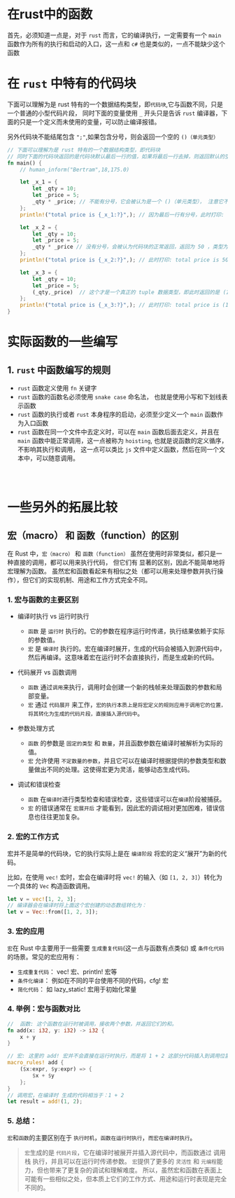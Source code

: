 # 在rust中的函数

首先，必须知道一点是，对于 `rust` 而言，它的编译执行，一定需要有一个 `main` 函数作为所有的执行和启动的入口，这一点和 `c#` 也是类似的，一点不能缺少这个函数



# 在 `rust` 中特有的代码块

下面可以理解为是 rust 特有的一个数据结构类型，即`代码块`,它与函数不同，只是一个普通的小型代码片段，
同时下面的变量使用 `_` 开头只是告诉 `rust` 编译器，下面的只是一个定义而未使用的变量，可以防止编译报错。

另外代码块不能结尾包含 `";"`,如果包含分号，则会返回一个空的 `()（单元类型）` 

```rust
// 下面可以理解为是 rust 特有的一个数据结构类型，即代码块
// 同时下面的代码块返回的是代码块默认最后一行的值，如果将最后一行去掉，则返回默认的空的 单元类型 (),注意，她只是一个空类型不是 tuple数据类型
fn main() {
    // human_inform("Bertram",18,175.0)

    let _x_1 = {
        let _qty = 10;
        let _price = 5;
        _qty * _price; // 不能有分号，它会被认为是一个 ()（单元类型）， 注意它不是 tuple 类型,此时返回 空的 ()（单元类型）
    };
    println!("total price is {_x_1:?}",); // 因为最后一行有分号，此时打印: total price is (), 其中是 ()（单元类型）

    let _x_2 = {
        let _qty = 10;
        let _price = 5;
        _qty * _price // 没有分号，会被认为代码块的正常返回，返回为 50 ，类型为 i32
    };
    println!("total price is {_x_2:?}",); // 此时打印: total price is 50， 因为最后一行没有分号，同时，即使简单类型也可以使用 {:?} 的debug模式来打印,并不会报错

    let _x_3 = {
        let _qty = 10;
        let _price = 5;
        (_qty,_price)  // 这个才是一个真正的 tuple 数据类型，即此时返回的是 (10, 5)
    };
    println!("total price is {_x_3:?}",); // 此时打印: total price is (10,5)， 因为最后一行没有分号,并且是 tuple 类型
}

```

# 实际函数的一些编写

## 1. `rust` 中函数编写的规则

- `rust` 函数定义使用 `fn` 关键字
- `rust` 函数的函数名必须使用 `snake case` 命名法， 也就是使用小写和下划线表示函数
- `rust` 函数的执行或者 `rust` 本身程序的启动，必须至少定义一个 `main` 函数作为入口函数
- `rust` 函数在同一个文件中去定义时，可以在 `main` 函数后面去定义，并且在 `main` 函数中能正常调用，这一点被称为 `hoisting`, 
         也就是说函数的定义循序，不影响其执行和调用， 这一点可以类比 `js` 文件中定义函数，然后在同一个文本中，可以随意调用。

```rust




```










# 一些另外的拓展比较

## 宏（macro） 和 函数（function）的区别

在 Rust 中，`宏（macro）` 和 `函数（function）` 虽然在使用时非常类似，都只是一种直接的调用，都可以用来执行代码，
但它们有 显著的区别，因此不能简单地将宏理解为函数。
虽然宏和函数看起来有相似之处（都可以用来处理参数并执行操作），但它们的实现机制、用途和工作方式完全不同。


### 1. 宏与函数的主要区别
- 编译时执行 vs 运行时执行
    - `函数` 是 `运行时` 执行的。它的参数在程序运行时传递，执行结果依赖于实际的参数值。
    - `宏` 是 `编译时` 执行的。宏在编译时展开，生成的代码会被插入到源代码中，然后再编译。这意味着宏在运行时不会直接执行，而是生成新的代码。

- 代码展开 vs 函数调用
    - `函数` 通过`调用`来执行，调用时会创建一个新的栈帧来处理函数的参数和局部变量。
    - `宏` 通过 `代码展开` 来工作，`宏的执行本质上是将宏定义的规则应用于调用它的位置，将其转化为生成的代码片段，直接插入源代码中`。

- 参数处理方式
    - `函数` 的参数是 `固定的类型` 和 `数量`，并且函数参数在编译时被解析为实际的值。
    - `宏` 允许使用 `不定数量的参数`，并且它可以在编译时根据提供的参数类型和数量做出不同的处理。这使得宏更为灵活，能够动态生成代码。

- 调试和错误检查
    - `函数` 在`编译时`进行类型检查和错误检查，这些错误可以在`编译`阶段被捕获。
    - `宏` 的错误通常在 `宏展开后` 才能看到，因此宏的调试相对更加困难，错误信息也往往更加复杂。

### 2. 宏的工作方式
宏并不是简单的代码块，它的执行实际上是在 `编译阶段` 将宏的定义“展开”为新的代码。

比如，在使用 `vec!` 宏时，宏会在编译时将 `vec!` 的输入（如 `[1, 2, 3]`）转化为一个具体的 `Vec` 构造函数调用。

```rs
let v = vec![1, 2, 3];
// 编译器会在编译时将上面这个宏创建的动态数组转化为：
let v = Vec::from([1, 2, 3]);
```

### 3. 宏的应用

`宏`在 Rust 中主要用于一些需要 `生成重复代码`(这一点与函数有点类似) 或 `条件化代码` 的场景。常见的宏应用有：
- `生成重复代码`： vec! 宏、println! 宏等
- `条件化编译`： 例如在不同的平台使用不同的代码，cfg! 宏
- `简化代码`： 如 lazy_static! 宏用于初始化常量

### 4. 举例：宏与函数对比

```rs
//  函数: 这个函数在运行时被调用，接收两个参数，并返回它们的和。
fn add(x: i32, y: i32) -> i32 {
    x + y
}

// 宏: 这里的 add! 宏并不会直接在运行时执行，而是将 1 + 2 这部分代码插入到调用位置，编译时展开为 1 + 2。
macro_rules! add {
    ($x:expr, $y:expr) => {
        $x + $y
    };
}
// 调用宏，在编译时 生成的代码相当于：1 + 2
let result = add!(1, 2);

```

### 5. 总结：
`宏`和`函数`的主要区别在于 `执行时机`，`函数在运行时执行`，`而宏在编译时执行`。
> `宏`生成的是 `代码片段`，它在编译时被展开并插入源代码中，而函数通过 调用栈 执行，并且可以在运行时传递参数。
> `宏`提供了更多的 `灵活性` 和 `元编程`能力，但也带来了更复杂的调试和理解难度。
所以，虽然宏和函数在表面上可能有一些相似之处，但本质上它们的工作方式、用途和运行时表现是完全不同的。
